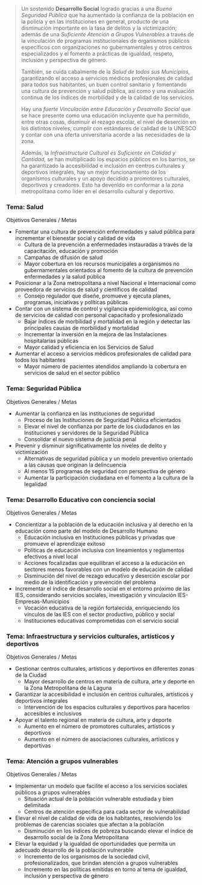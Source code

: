 
> Un sostenido **Desarrollo Social** logrado gracias a una _Buena Seguridad Pública_ que ha aumentado la confianza de la población en la policía y en las instituciones en general, producto de una disminución importante en la tasa de delitos y la victimización; además de una _Suficiente Atención a Grupos Vulnerables_ a través de la vinculación de programas institucionales de organismos públicos específicos con organizaciones no gubernamentales y otros centros especializados y el fomento a prácticas de igualdad, respeto, inclusión y perspectiva de género.
>
> También, se cuida cabalmente de la _Salud de todos sus Municipios,_ garantizando el acceso a servicios médicos profesionales de calidad para todos sus habitantes, un buen control sanitario y fomentando una cultura de prevención y salud pública, así como y una evaluación continua de los índices de morbilidad y de la calidad de los servicios.
>
> Hay una _fuerte Vinculación entre Educación y Desarrollo Social_ que se hace presente como una educación incluyente que ha permitido, entre otras cosas, disminuir el rezago escolar, el nivel de deserción en los distintos niveles, cumplir con estándares de calidad de la UNESCO y contar con una oferta universitaria acorde a las necesidades de la zona.
>
> Además, la _Infraestructura Cultural es Suficiente en Calidad y Cantidad,_ se han multiplicado los espacios públicos en los barrios, se ha garantizado la accesibilidad e inclusión en centros culturales y deportivos integrales, hay un mejor funcionamiento de los organismos culturales y un apoyo decidido a promotores culturales, deportivos y creadores. Esto ha devenido en conformar a la zona metropolitana como líder en el desarrollo cultural y deportivo.

### Tema: Salud

Objetivos Generales / Metas

* Fomentar una cultura de prevención enfermedades y salud pública para incrementar el bienestar social y calidad de vida
    * Cultura de la prevención a enfermedades instauradas a través de la capacitación, educación y promoción
    * Campañas de difusión de salud
    * Mayor cobertura en los recursos municipales a organismos no gubernamentales orientados al fomento de la cultura de prevención enfermedades y la salud pública
* Posicionar a la Zona metropolitana a nivel Nacional e Internacional como proveedora de servicios de salud y científicos de calidad
    * Consejo regulador que diseñe, promueve y ejecuta planes, programas, iniciativas y políticas públicas
* Contar con un sistema de control y vigilancia epidemiológica, así como de servicios de calidad con personal capacitado y profesionalizado
    * Bajar índices de morbilidad y mortalidad en la región y detectar las principales causas de morbilidad y mortalidad
    * Incrementar la inversión en la mejora de las Instalaciones hospitalarias públicas
    * Mayor calidad y eficiencia en los Servicios de Salud
* Aumentar el acceso a servicios médicos profesionales de calidad para todos los habitantes
    * Mayor número de pacientes atendidos ampliando la cobertura en servicios de salud en el sector público

### Tema: Seguridad Pública

Objetivos Generales / Metas

* Aumentar la confianza en las instituciones de seguridad
    * Proceso de las Instituciones de Seguridad Pública eficientados
    * Elevar el nivel de confianza por parte de los ciudadanos en las Instituciones y servidores de la Seguridad Pública
    * Consolidar el nuevo sistema de justicia penal
* Prevenir y disminuir significativamente los niveles de delito y victimización
    * Alternativas de seguridad pública y un modelo preventivo orientado a las causas que originan la delincuencia
    * Al menos 15 programas de seguridad con perspectiva de género
    * Aumentar la participación ciudadana en el fomento a la cultura de la legalidad

### Tema: Desarrollo Educativo con conciencia social

Objetivos Generales / Metas

* Concientizar a la población de la educación inclusiva y al derecho en la educación como parte del modelo de Desarrollo Humano
    * Educación inclusiva en Instituciones públicas y privadas que promueve el aprendizaje exitoso
    * Políticas de educación inclusiva con lineamientos y reglamentos efectivos a nivel local
    * Acciones focalizadas que equilibran el acceso a la educación en sectores menos favorables con un modelo de educación de calidad
    * Disminución del nivel de rezago educativo y deserción escolar por medio de la identificación y prevención del problema
* Incrementar el índice de desarrollo social en el entorno próximo de las IES, considerando servicios sociales, investigación y vinculación IES-Empresas-Municipios
    * Vocación educativa de la región fortalecida, enriqueciendo los vínculos de las IES con el sector productivo, público y social
    * Instituciones educativas comprometidas con el servicio social

### Tema: Infraestructura y servicios culturales, artísticos y deportivos

Objetivos Generales / Metas

* Gestionar centros culturales, artísticos y deportivos en diferentes zonas de la Ciudad
    * Mayor desarrollo de centros en materia de cultura, arte y deporte en la Zona Metropolitana de la Laguna
* Garantizar la accesibilidad e inclusión en centros culturales, artísticos y deportivos integrales
    * Intervención de los espacios culturales y deportivos para hacerlos accesibles e inclusivos
* Apoyar el talento regional en materia de cultura, arte y deporte
    * Aumento en el número de promotores culturales, artísticos y deportivos
    * Aumento en el número de asociaciones culturales, artísticos y deportivas

### Tema: Atención a grupos vulnerables

Objetivos Generales / Metas

* Implementar un modelo que facilite el acceso a los servicios sociales públicos a grupos vulnerables
    * Situación actual de la población vulnerable estudiada y bien delimitada
    * Centros de atención específica para cada sector de vulnerabilidad
* Elevar el nivel de calidad de vida de los habitantes, resolviendo los problemas de carencias sociales que afectan a la población
    * Disminución en los índices de pobreza buscando elevar el índice de desarrollo social de la Zona Metropolitana
* Elevar la equidad y la igualdad de oportunidades que permita un adecuado desarrollo de la población vulnerable
    * Incremento de los organismos de la sociedad civil, profesionalizados, que brindan atención a grupos vulnerables
    * Incremento en las políticas emitidas en torno al tema de igualdad, inclusión y perspectiva de género
